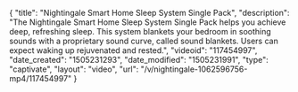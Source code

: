 {
    "title": "Nightingale Smart Home Sleep System Single Pack",
    "description": "The Nightingale Smart Home Sleep System Single Pack helps you achieve deep, refreshing sleep. This system blankets your bedroom in soothing sounds with a proprietary sound curve, called sound blankets. Users can expect waking up rejuvenated and rested.",
    "videoid": "117454997",
    "date_created": "1505231293",
    "date_modified": "1505231991",
    "type": "captivate",
    "layout": "video",
    "url": "\/v\/nightingale-1062596756-mp4\/117454997"
}